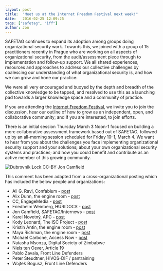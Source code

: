 ```yaml
---
layout: post
title:  "Meet us at the Internet Freedom Festival next week!"
date:   2016-02-25 12:09:25
tags: ["safetag", "iff"]
author: Jon
---
```


SAFETAG continues to expand its adoption among groups doing organizational security work. Towards this, we joined with a group of 15 practitioners recently in Prague who are working on all aspects of organizational security, from the audit/assessment piece through to implementation and follow-up support. We all shared experiences, resources and approaches to address our collective challenges by coalescing our understanding of what organizational security is, and how we can grow and hone our practice.

We were all very encouraged and buoyed by the depth and breadth of the collective knowledge to be tapped, and resolved to use this as a launching pad towards a larger knowledge space and a community of practice.

If you are attending the [Internet Freedom Festival](https://internetfreedomfestival.org/), we invite you to join the discussion, hear our outline of how to grow as an independent, open, and collaborative community; and if you are interested, to join efforts.

There is an initial session Thursday March 3 Noon-1 focused on building a more collaborative assessment framework based out of SAFETAG, followed up by an all-morning session scheduled for Friday 10–1, March 4. We want to hear from you about the challenges you face implementing organizational security support and your solutions; about your own organizational security systems and practices; and how you could benefit and contribute as an active member of this growing community.

![Dubrovnik Lock CC-BY Jon Camfield](/images/Dubrovnik_ccBY_JonCamfield.JPG "Dubrovnik Lock CC-BY Jon Camfield")

This comment has been adapted from a cross-organizational posting which has included the below people and organizations:

* Ali G. Ravi, Confabium - [post](https://medium.com/@medialium/finally-some-good-news-about-organizational-security-9ac21e186e1d#.jnl6eukyv)
* Alix Dunn, the engine room - [post](https://www.theengineroom.org/finally-some-good-news-about-organizational-security/)
* CC, EngageMedia - [post](https://www.engagemedia.org/blog/finally-some-good-news-about-organizational-security)
* Friedhelm Weinberg, HURIDOCS - [post](https://www.huridocs.org/2016/02/improve-organizational-security-build-relationships-iff/)
* Jon Camfield, SAFETAG/Internews - [post](https://medium.com/@joncamfield/a-quick-update-meet-us-at-the-internet-freedom-festival-next-week-d04d1d54727b)
* Karel Novotný, APC - [post](https://www.apc.org/en/blog/finally-some-good-news-about-organizational-securi)
* Kody Leonard, The ISC Project - [post](https://iscproject.org/finally-some-good-news-about-organizational-security-2/)
* Kristin Antin, the engine room - [post](https://www.theengineroom.org/finally-some-good-news-about-organizational-security/)
* Maya Richman, the engine room - [post](https://www.theengineroom.org/finally-some-good-news-about-organizational-security/)
* Michael Carbone, Access Now - [post](https://www.accessnow.org/finally-some-good-news-about-organizational-security/)
* Natasha Msonza, Digital Society of Zimbabwe
* Niels ten Oever, Article 19
* Pablo Zavala, Front Line Defenders
* Peter Steudtner, HIVOS-DIF / pantraining
* Wojtek Bogusz, Front Line Defenders

